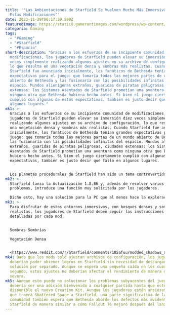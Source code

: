 ```yaml
---
title: '"Las Ambientaciones de Starfield Se Vuelven Mucho Más Inmersivas con
  Estas Modificaciones"'
date: 2023-11-29T06:17:29.590Z
featuredimage: https://static0.gamerantimages.com/wordpress/wp-content/uploads/2023/11/starfield-22.jpg?q=50&fit=contain&w=1140&h=&dpr=1.5
categoria: Gaming
tags:
  - "#Gaming"
  - "#Starfield"
  - "#Espacio"
short-description: "Gracias a los esfuerzos de su incipiente comunidad de
  modificaciones, los jugadores de Starfield pueden elevar su inmersión diez
  veces simplemente realizando algunos ajustes en su archivo de configuración,
  lo que resulta en una vegetación densa y sombras más realistas. Cuando
  Starfield fue anunciado inicialmente, los fanáticos de Bethesda tenían grandes
  expectativas para el juego: que tomaría todas las mejores partes de un mundo
  abierto de Bethesda y las fusionaría con las posibilidades infinitas del
  espacio. Mundos alienígenas extraños, guaridas de piratas peligrosas, ciudades
  extensas: los Sistemas Asentados de Starfield prometían una aventura como
  ninguna otra que Bethesda hubiera hecho antes. Si bien el juego ciertamente
  cumplió con algunas de estas expectativas, también es justo decir que falló en
  algunos lugares."
mk1: >-
  Gracias a los esfuerzos de su incipiente comunidad de modificaciones, los
  jugadores de Starfield pueden elevar su inmersión diez veces simplemente
  realizando algunos ajustes en su archivo de configuración, lo que resulta en
  una vegetación densa y sombras más realistas. Cuando Starfield fue anunciado
  inicialmente, los fanáticos de Bethesda tenían grandes expectativas para el
  juego: que tomaría todas las mejores partes de un mundo abierto de Bethesda y
  las fusionaría con las posibilidades infinitas del espacio. Mundos alienígenas
  extraños, guaridas de piratas peligrosas, ciudades extensas: los Sistemas
  Asentados de Starfield prometían una aventura como ninguna otra que Bethesda
  hubiera hecho antes. Si bien el juego ciertamente cumplió con algunas de estas
  expectativas, también es justo decir que falló en algunos lugares.


  Los planetas procedurales de Starfield han sido un tema controvertido en su comunidad, ya que muchos jugadores han encontrado que carecen del encanto de Bethesda que Skyrim y Fallout 4 evocaron tan fuertemente. Si bien la generación procedural es simplemente una herramienta en el arsenal de un juego, se puede argumentar que Starfield aún no la está utilizando a su máximo potencial. La escasa variedad de vegetación, así como todos los puntos de interés indistinguibles que pueden aparecer, han jugado un papel importante en por qué los fanáticos de Starfield encontraron la experiencia tan monótona y vacía.
mk2: >-
  Starfield lanza la Actualización 1.8.86 y, además de resolver varios
  problemas, introduce una función muy solicitada por los jugadores.

  Dicho esto, hay una solución para la PC que al menos hace la exploración planetaria en Starfield más inmersiva. Se publicó un video en el subreddit principal de Starfield por debagnox, que muestra dos modificaciones separadas en acción. Dado que las herramientas oficiales de modificación para Starfield aún no se han lanzado, estas modificaciones son en realidad ajustes simples en el archivo de configuración del juego. La solución es elegante y los resultados son impresionantes, ya que los muchos mundos diferentes de Starfield casi adquieren una nueva dimensión con estos ajustes. Los densos bosques capturan la maravilla de explorar la naturaleza recuperada del Commonwealth en Fallout 4, o deambular por los bosques de la Grieta en Skyrim.
mk3: >-
  Para disfrutar de estos entornos inmersivos, con bosques densos y sombras
  realistas, los jugadores de Starfield deben seguir las instrucciones
  detalladas por cada mod:


  Sombras Sombrías

  Vegetación Densa


  <https://www.reddit.com/r/Starfield/comments/185afuu/modded_shadows_and_forest_density/?embed_host_url=https://gamerant.com/starfield-mods-immersive-environments/>
mk4: Dado que los mods solo ajustan archivos de configuración, los jugadores aún
  deberían poder obtener logros en Starfield sin necesidad de descargar una
  solución por separado. Aunque se espera una pequeña caída en los cuadros por
  segundo, estos ajustes no deberían afectar el rendimiento de manera demasiado
  severa.
mk5: Aunque esto puede no solucionar los problemas subyacentes del juego,
  debería ser una adición bienvenida a cualquier partida hasta que esté
  disponible el nuevo Creation Kit. Aunque los jugadores están ansiosos por ver
  qué traerá Shattered Space a Starfield, una parte significativa de la
  comunidad también espera que Bethesda aborde los defectos más evidentes de
  Starfield de manera similar a cómo Fallout 76 mejoró después del lanzamiento.
---
```

